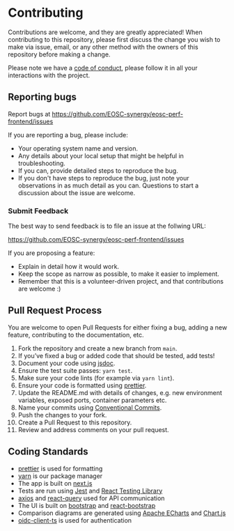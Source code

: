 # Contributing

Contributions are welcome, and they are greatly appreciated!
When contributing to this repository, please first discuss the change you wish to make via issue,
email, or any other method with the owners of this repository before making a change.

Please note we have a [code of conduct](CODE_OF_CONDUCT.md), please follow it in all your interactions with the project.


## Reporting bugs
Report bugs at https://github.com/EOSC-synergy/eosc-perf-frontend/issues

If you are reporting a bug, please include:

* Your operating system name and version.
* Any details about your local setup that might be helpful in troubleshooting.
* If you can, provide detailed steps to reproduce the bug.
* If you don't have steps to reproduce the bug, just note your observations in
  as much detail as you can. Questions to start a discussion about the issue
  are welcome.

### Submit Feedback
The best way to send feedback is to file an issue at the follwing URL:

https://github.com/EOSC-synergy/eosc-perf-frontend/issues

If you are proposing a feature:

* Explain in detail how it would work.
* Keep the scope as narrow as possible, to make it easier to implement.
* Remember that this is a volunteer-driven project, and that contributions
  are welcome :)

## Pull Request Process

You are welcome to open Pull Requests for either fixing a bug, adding a new feature, contributing to the documentation, etc.

1. Fork the repository and create a new branch from `main`.
2. If you’ve fixed a bug or added code that should be tested, add tests!
3. Document your code using [jsdoc](https://jsdoc.app/index.html).
4. Ensure the test suite passes: `yarn test`.
5. Make sure your code lints (for example via `yarn lint`).
6. Ensure your code is formatted using [prettier](https://prettier.io/).
7. Update the README.md with details of changes, e.g. new environment variables, exposed ports, container parameters etc.
8. Name your commits using [Conventional Commits](https://www.conventionalcommits.org/en/v1.0.0/).
9. Push the changes to your fork.
10. Create a Pull Request to this repository.
11. Review and address comments on your pull request.


## Coding Standards
* [prettier](https://prettier.io/) is used for formatting
* [yarn](https://yarnpkg.com/) is our package manager
* The app is built on [next.js](https://nextjs.org/)
* Tests are run using [Jest](https://jestjs.io/) and [React Testing Library](https://testing-library.com/docs/react-testing-library/intro/)
* [axios](https://axios-http.com/docs/intro) and [react-query](https://react-query-v3.tanstack.com/) used for API communication
* The UI is built on [bootstrap](https://getbootstrap.com/) and [react-bootstrap](https://react-bootstrap.github.io/)
* Comparison diagrams are generated using [Apache ECharts](https://echarts.apache.org/en/index.html) and [Chart.js](https://www.chartjs.org/)
* [oidc-client-ts](https://github.com/authts/oidc-client-ts) is used for authentication
